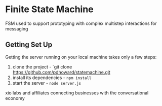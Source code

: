 # Finite State Machine

FSM used to support prototyping with complex multistep interactions for messaging

## Getting Set Up

Getting the server running on your local machine takes only a few steps:

1. clone the project - `git clone https://github.com/pdhoward/statemachine.git
2. install its dependencies - `npm install`
3. start the server - `node server.js`


xio labs and affiliates
connecting businesses with the conversational economy
